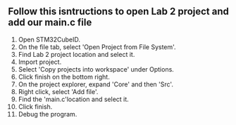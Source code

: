 ## Follow this isntructions to open Lab 2 project and add our main.c file 

1. Open STM32CubeID.
2. On the file tab, select 'Open Project from File System'. 
3. Find Lab 2 project location and select it. 
4. Import project. 
5. Select 'Copy projects into workspace' under Options.
6. Click finish on the bottom right. 
7. On the project explorer, expand 'Core' and then 'Src'. 
8. Right click, select 'Add file'. 
9. Find the 'main.c'location and select it. 
10. Click finish. 
11. Debug the program. 
